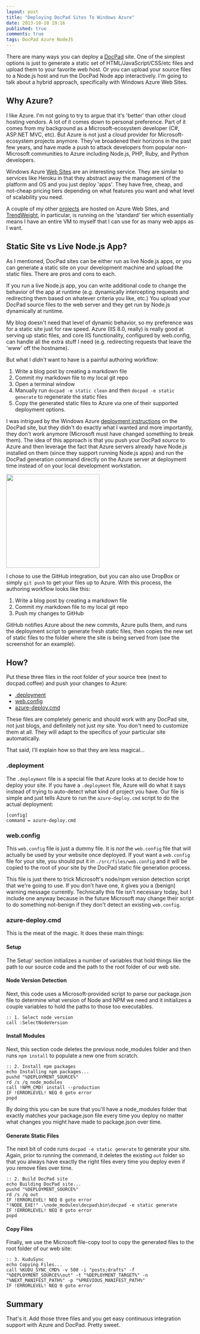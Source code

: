 ```yaml
---
layout: post
title: "Deploying DocPad Sites To Windows Azure"
date: 2013-10-10 19:16
published: true
comments: true
tags: DocPad Azure NodeJS
---
```


There are many ways you can deploy a [DocPad](http://docpad.org) site.  One of the simplest options is just to generate a static set of HTML/JavaScript/CSS/etc files and upload them to your favorite web host.  Or you can upload your source files to a Node.js host and run the DocPad Node app interactively.  I'm going to talk about a hybrid approach, specifically with Windows Azure Web Sites.

## Why Azure?

I like Azure.  I'm not going to try to argue that it's 'better' than other cloud hosting vendors.  A lot of it comes down to personal preference.  Part of it comes from my background as a Microsoft-ecosystem developer (C#, ASP.NET MVC, etc).  But Azure is not just a cloud provider for Microsoft-ecosystem projects anymore.  They've broadened their horizons in the past few years, and have made a push to attack developers from popular non-Microsoft communities to Azure including Node.js, PHP, Ruby, and Python developers.

Windows Azure [Web Sites](http://www.windowsazure.com/en-us/documentation/services/web-sites/) are an interesting service.  They are similar to services like Heroku in that they abstract away the management of the platform and OS and you just deploy 'apps'.  They have free, cheap, and not-cheap pricing tiers depending on what features you want and what level of scalability you need. 

A couple of my other [projects](/projects/) are hosted on Azure Web Sites, and [TrendWeight](https://trendweight.com), in particular, is running on the 'standard' tier which essentially means I have an entire VM to myself that I can use for as many web apps as I want.

## Static Site vs Live Node.js App?

As I mentioned, DocPad sites can be either run as live Node.js apps, or you can generate a static site on your development machine and upload the static files.  There are pros and cons to each.  

If you run a live Node.js app, you can write additional code to change the behavior of the app at runtime (e.g. dynamically intercepting requests and redirecting them based on whatever criteria you like, etc.)  You upload your DocPad source files to the web server and they get run by Node.js dynamically at runtime.

My blog doesn't need that level of dynamic behavior, so my preference was for a static site just for raw speed.  Azure (IIS 8.0, really) is really good at serving up static files, and core IIS functionality, configured by web.config, can handle all the extra stuff I need (e.g. redirecting requests that leave the 'www' off the hostname).

But what I _didn't_ want to have is a painful authoring workflow:

1. Write a blog post by creating a markdown file
2. Commit my markdown file to my local git repo
3. Open a terminal window
4. Manually run `docpad -e static clean` and then `docpad -e static generate` to regenerate the static files
5. Copy the generated static files to Azure via one of their supported deployment options.

I was intrigued by the Windows Azure [deployment instructions](http://docpad.org/docs/deploy) on the DocPad site, but they didn't do exactly what I wanted and more importantly, they don't work anymore (Microsoft must have changed something to break them).  The idea of this approach is that you push your DocPad _source_ to Azure and then leverage the fact that Azure servers already have Node.js installed on them (since they support running Node.js apps) and run the DocPad generation command directly on the Azure server at deployment time instead of on your local development workstation.

<img class="fancybox border float-right" src="/stuff/docpad-azure-deploy.png" width="250"/>

I chose to use the GitHub integration, but you can also use DropBox or simply `git push` to get your files up to Azure. With this process, the authoring workflow looks like this:

1. Write a blog post by creating a markdown file
2. Commit my markdown file to my local git repo
3. Push my changes to GitHub

GitHub notifies Azure about the new commits, Azure pulls them, and runs the deployment script to generate fresh static files, then copies the new set of static files to the folder where the site is being served from (see the screenshot for an example).

## How?

Put these three files in the root folder of your source tree (next to docpad.coffee) and push your changes to Azure:

* [.deployment](https://github.com/ervwalter/ewalnet-docpad/blob/master/.deployment)
* [web.config](https://github.com/ervwalter/ewalnet-docpad/blob/master/web.config)
* [azure-deploy.cmd](https://github.com/ervwalter/ewalnet-docpad/blob/master/azure-deploy.cmd)

These files are completely generic and should work with any DocPad site, not just blogs, and definitely not just _my_ site.  You don't need to customize them at all.  They will adapt to the specifics of your particular site automatically.

That said, I'll explain how so that they are less magical...

### .deployment

The `.deployment` file is a special file that Azure looks at to decide how to deploy your site.  If you have a `.deployment` file, Azure will do what it says instead of trying to auto-detect what kind of project you have.  Our file is simple and just tells Azure to run the `azure-deploy.cmd` script to do the actual deployment:

```
[config]
command = azure-deploy.cmd
```

### web.config

This `web.config` file is just a dummy file.  It is _not_ the `web.config` file that will actually be used by your website once deployed.  If yout want a `web.config` file for your site, you should put it in `./src/files/web.config` and it will be copied to the root of your site by the DocPad static file generation process.  

This file is just there to trick Microsoft's node/npm version detection script that we're going to use.  If you don't have one, it gives you a (benign) warning message currently.  Technically this file isn't necessary today, but I include one anyway because in the future Microsoft may change their script to do something not-benign if they don't detect an existing `web.config`.

### azure-deploy.cmd

This is the meat of the magic.  It does these main things:

#### Setup

The Setup' section initializes a number of variables that hold things like the path to our source code and the path to the root folder of our web site.

#### Node Version Detection

Next, this code uses a Microsoft-provided script to parse our package.json file to determine what version of Node and NPM we need and it initializes a couple variables to hold the paths to those too executables.

``` dos
:: 1. Select node version
call :SelectNodeVersion
```

#### Install Modules

Next, this section code deletes the previous node_modules folder and then runs `npm install` to populate a new one from scratch. 

``` dos
:: 2. Install npm packages
echo Installing npm packages...
pushd "%DEPLOYMENT_SOURCE%"
rd /s /q node_modules
call !NPM_CMD! install --production
IF !ERRORLEVEL! NEQ 0 goto error
popd
```

By doing this you can be sure that you'll have a node_modules folder that exactly matches your package.json file every time you deploy no matter what changes you might have made to package.json over time.

#### Generate Static Files

The next bit of code runs `docpad -e static generate` to generate your site.  Again, prior to running the command, it deletes the existing `out` folder so that you always have exactly the right files every time you deploy even if you remove files over time.

``` dos
:: 2. Build DocPad site
echo Building DocPad site...
pushd "%DEPLOYMENT_SOURCE%"
rd /s /q out
IF !ERRORLEVEL! NEQ 0 goto error
"!NODE_EXE!" .\node_modules\docpad\bin\docpad -e static generate
IF !ERRORLEVEL! NEQ 0 goto error
popd
```

#### Copy Files

Finally, we use the Microsoft file-copy tool to copy the generated files to the root folder of our web site:

``` dos
:: 3. KuduSync
echo Copying Files...
call %KUDU_SYNC_CMD% -v 500 -i "posts;drafts" -f "%DEPLOYMENT_SOURCE%\out" -t "%DEPLOYMENT_TARGET%" -n "%NEXT_MANIFEST_PATH%" -p "%PREVIOUS_MANIFEST_PATH%"
IF !ERRORLEVEL! NEQ 0 goto error
```
## Summary

That's it.  Add those three files and you get easy continuous integration support with Azure and DocPad.  Pretty sweet.

